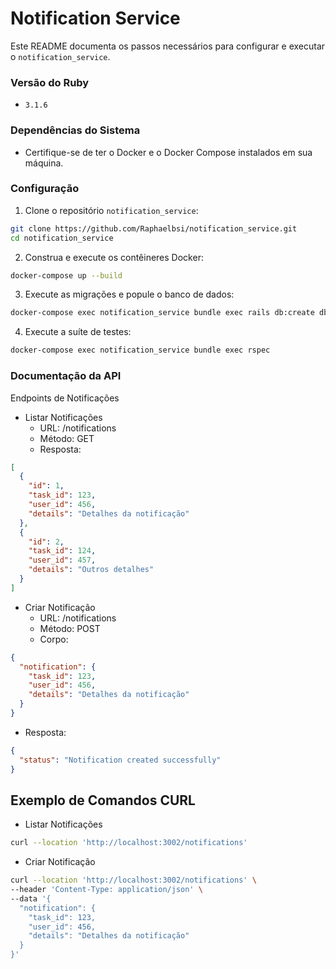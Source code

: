 # Notification Service

Este README documenta os passos necessários para configurar e executar o `notification_service`.

### Versão do Ruby

- `3.1.6`

### Dependências do Sistema

- Certifique-se de ter o Docker e o Docker Compose instalados em sua máquina.

### Configuração

1. Clone o repositório `notification_service`:

```bash
git clone https://github.com/Raphaelbsi/notification_service.git
cd notification_service
```

2. Construa e execute os contêineres Docker:

```bash
docker-compose up --build
```

3. Execute as migrações e popule o banco de dados:

```bash
docker-compose exec notification_service bundle exec rails db:create db:migrate
```

4. Execute a suíte de testes:

```bash
docker-compose exec notification_service bundle exec rspec
```

### Documentação da API

Endpoints de Notificações

- Listar Notificações
  - URL: /notifications
  - Método: GET
  - Resposta:

```json
[
  {
    "id": 1,
    "task_id": 123,
    "user_id": 456,
    "details": "Detalhes da notificação"
  },
  {
    "id": 2,
    "task_id": 124,
    "user_id": 457,
    "details": "Outros detalhes"
  }
]
```

- Criar Notificação
  - URL: /notifications
  - Método: POST
  - Corpo:

```json
{
  "notification": {
    "task_id": 123,
    "user_id": 456,
    "details": "Detalhes da notificação"
  }
}
```

- Resposta:

```json
{
  "status": "Notification created successfully"
}
```

## Exemplo de Comandos CURL

- Listar Notificações

```bash
curl --location 'http://localhost:3002/notifications'
```

- Criar Notificação

```bash
curl --location 'http://localhost:3002/notifications' \
--header 'Content-Type: application/json' \
--data '{
  "notification": {
    "task_id": 123,
    "user_id": 456,
    "details": "Detalhes da notificação"
  }
}'
```
